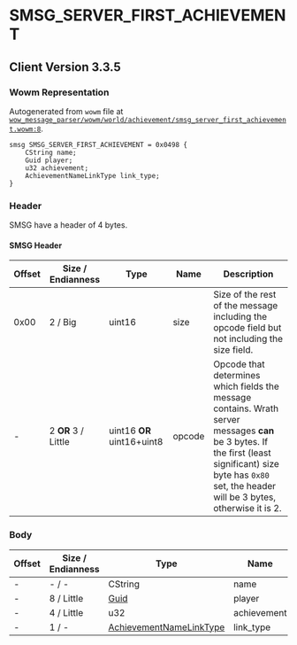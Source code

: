 # SMSG_SERVER_FIRST_ACHIEVEMENT

## Client Version 3.3.5

### Wowm Representation

Autogenerated from `wowm` file at [`wow_message_parser/wowm/world/achievement/smsg_server_first_achievement.wowm:8`](https://github.com/gtker/wow_messages/tree/main/wow_message_parser/wowm/world/achievement/smsg_server_first_achievement.wowm#L8).
```rust,ignore
smsg SMSG_SERVER_FIRST_ACHIEVEMENT = 0x0498 {
    CString name;
    Guid player;
    u32 achievement;
    AchievementNameLinkType link_type;
}
```
### Header

SMSG have a header of 4 bytes.

#### SMSG Header

| Offset | Size / Endianness | Type   | Name   | Description |
| ------ | ----------------- | ------ | ------ | ----------- |
| 0x00   | 2 / Big           | uint16 | size   | Size of the rest of the message including the opcode field but not including the size field.|
| -      | 2 **OR** 3 / Little| uint16 **OR** uint16+uint8 | opcode | Opcode that determines which fields the message contains. Wrath server messages **can** be 3 bytes. If the first (least significant) size byte has `0x80` set, the header will be 3 bytes, otherwise it is 2. |

### Body

| Offset | Size / Endianness | Type | Name | Description | Comment |
| ------ | ----------------- | ---- | ---- | ----------- | ------- |
| - | - / - | CString | name |  |  |
| - | 8 / Little | [Guid](../types/packed-guid.md) | player |  |  |
| - | 4 / Little | u32 | achievement |  |  |
| - | 1 / - | [AchievementNameLinkType](achievementnamelinktype.md) | link_type |  |  |

